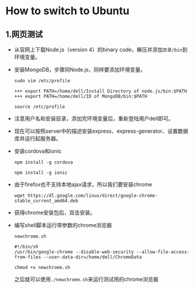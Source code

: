 # How to switch to Ubuntu

## 1.网页测试

* 从官网上下载Node.js（version 4）的binary code，解压并添加`目录/bin`到环境变量。
    
* 安装MongoDB，步骤同Node.js，同样要添加环境变量。
    
    ```shell
    sudo vim /etc/profile
    
    +++ export PATH=/home/dell/Install Directory of node.js/bin:$PATH
    +++ export PATH=/home/dell/ID of MongoDB/bin:$PATH
    
    source /etc/profile
    ```

* 注意用户名和安装目录，添加完环境变量后，重新登陆用户dell即可。

* 现在可以按照server中的描述安装express、express-generator、设置数据库并运行起服务器。

* 安装cordova和ionic

    ```shell
    npm install -g cordova
    
    npm install -g ionic
    ```

* 由于firefox也不支持本地ajax请求，所以我们要安装chrome

    ```shell
    wget https://dl.google.com/linux/direct/google-chrome-stable_current_amd64.deb
    ```

* 获得chrome安装包后，双击安装。

* 编写shell脚本运行带参数的chrome浏览器

    ```
    newchrome.sh
    
    #!/bin/sh
    /usr/bin/google-chrome --disable-web-security --allow-file-access-from-files --user-data-dir=/home/dell/ChromeData
    
    ```  
    
    ```shell
    chmod +x newchrome.sh
    ```
    
    之后就可以使用`./newchrome.sh`来运行测试用的chrome浏览器